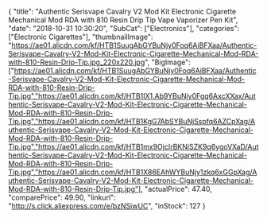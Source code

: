 {
	"title": "Authentic Serisvape Cavalry V2 Mod Kit Electronic Cigarette Mechanical Mod RDA with 810 Resin Drip Tip Vape Vaporizer Pen Kit",
	"date": "2018-10-31 10:30:20",
	"SubCat": ["Electronics"],
	"categories": ["Electronic Cigarettes"],
	"thumbnailImage": "https://ae01.alicdn.com/kf/HTB1SuugAbGYBuNjy0Foq6AiBFXaa/Authentic-Serisvape-Cavalry-V2-Mod-Kit-Electronic-Cigarette-Mechanical-Mod-RDA-with-810-Resin-Drip-Tip.jpg_220x220.jpg",
	"BigImage": ["https://ae01.alicdn.com/kf/HTB1SuugAbGYBuNjy0Foq6AiBFXaa/Authentic-Serisvape-Cavalry-V2-Mod-Kit-Electronic-Cigarette-Mechanical-Mod-RDA-with-810-Resin-Drip-Tip.jpg","https://ae01.alicdn.com/kf/HTB1IX1.Ab9YBuNjy0Fgq6AxcXXax/Authentic-Serisvape-Cavalry-V2-Mod-Kit-Electronic-Cigarette-Mechanical-Mod-RDA-with-810-Resin-Drip-Tip.jpg","https://ae01.alicdn.com/kf/HTB1KgG7AbSYBuNjSspfq6AZCpXag/Authentic-Serisvape-Cavalry-V2-Mod-Kit-Electronic-Cigarette-Mechanical-Mod-RDA-with-810-Resin-Drip-Tip.jpg","https://ae01.alicdn.com/kf/HTB1mx9OjcIrBKNjSZK9q6ygoVXaD/Authentic-Serisvape-Cavalry-V2-Mod-Kit-Electronic-Cigarette-Mechanical-Mod-RDA-with-810-Resin-Drip-Tip.jpg","https://ae01.alicdn.com/kf/HTB1X86EAhWYBuNjy1zkq6xGGpXag/Authentic-Serisvape-Cavalry-V2-Mod-Kit-Electronic-Cigarette-Mechanical-Mod-RDA-with-810-Resin-Drip-Tip.jpg"],
	"actualPrice": 47.40,
	"comparePrice": 49.90,
	"linkurl": "http://s.click.aliexpress.com/e/bzNSiwUC",
	"inStock": 127
}
